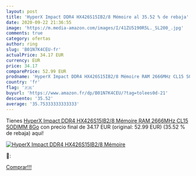 ```yaml
---
layout: post
title: 'HyperX Impact DDR4 HX426S15IB2/8 Mémoire al 35.52 % de rebaja'
date: 2020-09-22 21:36:55
image: 'https://m.media-amazon.com/images/I/41ZU5190R5L._SL200_.jpg'
comments: true
category: ofertas
author: ring
slug: 'B01N7K4CEU-fr'
actualPrice: 34.17 EUR
currency: EUR
price: 34.17
comparePrice: 52.99 EUR
prodname: 'HyperX Impact DDR4 HX426S15IB2/8 Mémoire RAM 2666MHz CL15 SODIMM 8Go'
country: 'fr'
flag: '🇫🇷'
buyurl: 'https://www.amazon.fr/dp/B01N7K4CEU/?tag=tolees0d-21'
descuento: '35.52'
average: '35.75333333333333'
---
```


Tienes [HyperX Impact DDR4 HX426S15IB2/8 Mémoire RAM 2666MHz CL15 SODIMM 8Go](https://www.amazon.fr/dp/B01N7K4CEU/?tag=tolees0d-21) con precio final de  34.17 EUR (original: 52.99 EUR) (35.52 %  de rebaja) aqui!

[![HyperX Impact DDR4 HX426S15IB2/8 Mémoire](https://m.media-amazon.com/images/I/41ZU5190R5L._SL200_.jpg)](https://www.amazon.fr/dp/B01N7K4CEU/?tag=tolees0d-21)

🔎:


[Comprar!!!](https://www.amazon.fr/dp/B01N7K4CEU/?tag=tolees0d-21)

